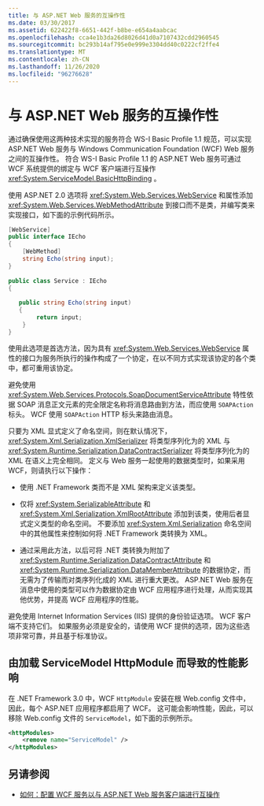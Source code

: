 ```yaml
---
title: 与 ASP.NET Web 服务的互操作性
ms.date: 03/30/2017
ms.assetid: 622422f8-6651-442f-b8be-e654a4aabcac
ms.openlocfilehash: cca4e1b3da26d8026d41d0a7107432cdd2960545
ms.sourcegitcommit: bc293b14af795e0e999e3304dd40c0222cf2ffe4
ms.translationtype: MT
ms.contentlocale: zh-CN
ms.lasthandoff: 11/26/2020
ms.locfileid: "96276628"
---
```

# <a name="interoperability-with-aspnet-web-services"></a>与 ASP.NET Web 服务的互操作性

通过确保使用这两种技术实现的服务符合 WS-I Basic Profile 1.1 规范，可以实现 ASP.NET Web 服务与 Windows Communication Foundation (WCF) Web 服务之间的互操作性。 符合 WS-I Basic Profile 1.1 的 ASP.NET Web 服务可通过 WCF 系统提供的绑定与 WCF 客户端进行互操作 <xref:System.ServiceModel.BasicHttpBinding> 。  
  
 使用 ASP.NET 2.0 选项将 <xref:System.Web.Services.WebService> 和属性添加 <xref:System.Web.Services.WebMethodAttribute> 到接口而不是类，并编写类来实现接口，如下面的示例代码所示。  
  
```csharp
[WebService]  
public interface IEcho  
{  
    [WebMethod]  
    string Echo(string input);  
}  
  
public class Service : IEcho  
{  
  
   public string Echo(string input)  
   {  
        return input;  
    }  
}  
```  
  
 使用此选项是首选方法，因为具有 <xref:System.Web.Services.WebService> 属性的接口为服务所执行的操作构成了一个协定，在以不同方式实现该协定的各个类中，都可重用该协定。  
  
 避免使用 <xref:System.Web.Services.Protocols.SoapDocumentServiceAttribute> 特性依据 SOAP 消息正文元素的完全限定名称将消息路由到方法，而应使用 `SOAPAction` 标头。 WCF 使用 `SOAPAction` HTTP 标头来路由消息。  
  
 只要为 XML 显式定义了命名空间，则在默认情况下，<xref:System.Xml.Serialization.XmlSerializer> 将类型序列化为的 XML 与 <xref:System.Runtime.Serialization.DataContractSerializer> 将类型序列化为的 XML 在语义上完全相同。 定义与 Web 服务一起使用的数据类型时，如果采用 WCF，则请执行以下操作：  
  
- 使用 .NET Framework 类而不是 XML 架构来定义该类型。  
  
- 仅将 <xref:System.SerializableAttribute> 和 <xref:System.Xml.Serialization.XmlRootAttribute> 添加到该类，使用后者显式定义类型的命名空间。 不要添加 <xref:System.Xml.Serialization> 命名空间中的其他属性来控制如何将 .NET Framework 类转换为 XML。  
  
- 通过采用此方法，以后可将 .NET 类转换为附加了 <xref:System.Runtime.Serialization.DataContractAttribute> 和 <xref:System.Runtime.Serialization.DataMemberAttribute> 的数据协定，而无需为了传输而对类序列化成的 XML 进行重大更改。 ASP.NET Web 服务在消息中使用的类型可以作为数据协定由 WCF 应用程序进行处理，从而实现其他优势，并提高 WCF 应用程序的性能。  
  
 避免使用 Internet Information Services (IIS) 提供的身份验证选项。 WCF 客户端不支持它们。 如果服务必须是安全的，请使用 WCF 提供的选项，因为这些选项非常可靠，并且基于标准协议。  
  
## <a name="performance-impact-caused-by-loading-the-servicemodel-httpmodule"></a>由加载 ServiceModel HttpModule 而导致的性能影响  

 在 .NET Framework 3.0 中，WCF `HttpModule` 安装在根 Web.config 文件中，因此，每个 ASP.NET 应用程序都启用了 WCF。 这可能会影响性能，因此，可以移除 Web.config 文件的 `ServiceModel`，如下面的示例所示。  
  
```xml  
<httpModules>  
    <remove name="ServiceModel" />  
</httpModules>
```  
  
## <a name="see-also"></a>另请参阅

- [如何：配置 WCF 服务以与 ASP.NET Web 服务客户端进行互操作](config-wcf-service-with-aspnet-web-service.md)
